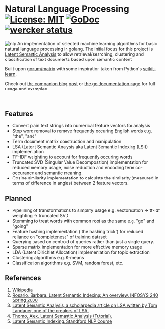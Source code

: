 # Natural Language Processing [![License: MIT](https://img.shields.io/badge/License-MIT-yellow.svg)](https://opensource.org/licenses/MIT) [![GoDoc](https://godoc.org/github.com/james-bowman/nlp?status.svg)](https://godoc.org/github.com/james-bowman/nlp) [![wercker status](https://app.wercker.com/status/33d6c1400cca054635f46a8f44c14c42/s/master "wercker status")](https://app.wercker.com/project/byKey/33d6c1400cca054635f46a8f44c14c42) 
<img src="https://github.com/james-bowman/nlp/raw/master/Gophers.008.crop.png" alt="nlp" align="left" />

An implementation of selected machine learning algorithms for basic natural language processing in golang.  The initial focus for this project is [Latent Semantic Analysis](https://en.wikipedia.org/wiki/Latent_semantic_analysis) to allow retrieval/searching, clustering and classification of text documents based upon semantic content.

Built upon [gonum/matrix](https://github.com/gonum/matrix) with some inspiration taken from Python's [scikit-learn](http://scikit-learn.org/stable/).

Check out [the companion blog post](http://www.jamesbowman.me/post/semantic-analysis-of-webpages-with-machine-learning-in-go/) or [the go documentation page](https://godoc.org/github.com/james-bowman/nlp) for full usage and examples.

<br clear="all"/>

## Features

* Convert plain text strings into numerical feature vectors for analysis
* Stop word removal to remove frequently occuring English words e.g. "the", "and"
* Term document matrix construction and manipulation
* LSA (Latent Semantic Analysis aka Latent Semantic Indexing (LSI)) implementation
* TF-IDF weighting to account for frequently occuring words
* Truncated SVD (Singular Value Decomposition) implementation for reduced memory usage, noise reduction and encoding term co-occurance and semantic meaning.
* Cosine similarity implementation to calculate the similarity (measured in terms of difference in angles) between 2 feature vectors.

## Planned

* Pipelining of transformations to simplify usage e.g. vectorisation -> tf-idf weighting -> truncated SVD
* Stemming to treat words with common root as the same e.g. "go" and "going"
* Feature hashing implementation ('the hashing trick') for reduced reliance on "completeness" of training dataset
* Querying based on centroid of queries rather than just a single query.
* Sparse matrix implementation for more effective memory usage
* LDA (Latent Dirichlet Allocation) implementation for topic extraction
* Clustering algorithms e.g. K-means
* Classification algorithms e.g. SVM, random forest, etc.

## References

1. [Wikipedia](https://en.wikipedia.org/wiki/Latent_semantic_analysis)
1. [Rosario, Barbara. Latent Semantic Indexing: An overview. INFOSYS 240 Spring 2000](http://people.ischool.berkeley.edu/~rosario/projects/LSI.pdf)
1. [Latent Semantic Analysis, a scholarpedia article on LSA written by Tom Landauer, one of the creators of LSA.](http://www.scholarpedia.org/article/Latent_semantic_analysis)
1. [Thomo, Alex. Latent Semantic Analysis (Tutorial).](http://webhome.cs.uvic.ca/~thomo/svd.pdf)
1. [Latent Semantic Indexing. Standford NLP Course](http://nlp.stanford.edu/IR-book/html/htmledition/latent-semantic-indexing-1.html)